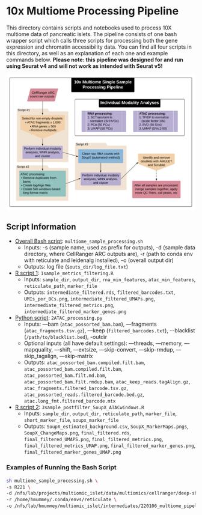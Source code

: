 # 10x Multiome Processing Pipeline
This directory contains scripts and notebooks used to process 10X multiome data of pancreatic islets. The pipeline consists of one bash wrapper script which calls three scripts for processing both the gene expression and chromatin accessibility data. You can find all four scripts in this directory, as well as an explanation of each one and example commands below. **Please note: this pipeline was designed for and run using Seurat v4 and will not work as intended with Seurat v5!**

![Pipeline Diagram](https://github.com/Gaulton-Lab/non-diabetic-islet-multiomics/blob/main/images/General_Multiome_Processing_Pipeline.png)

## Script Information

- [Overall Bash script](https://github.com/Gaulton-Lab/non-diabetic-islet-multiomics/tree/main/code/1a_Process_and_merge_10x_multiome/1_process_single_multiome_sample/multiome_sample_processing.sh): `multiome_sample_processing.sh`
    - Inputs: -s (sample name, used as prefix for outputs), -d (sample data directory, where CellRanger ARC outputs are), -r (path to conda env with reticulate and leidenalg installed), -o (overall output dir)
    - Outputs: log file (`$outs_dir/log_file.txt`)
- [R script 1](https://github.com/Gaulton-Lab/non-diabetic-islet-multiomics/tree/main/code/1a_Process_and_merge_10x_multiome/1_process_single_multiome_sample/1sample_metrics_filtering.R): `1sample_metrics_filtering.R`
    - Inputs: `sample_dir`, `output_dir`, `rna_min_features`, `atac_min_features`, `reticulate_path`, `marker_file`
    - Outputs: `intermediate_filtered.rds`, `filtered_barcodes.txt`, `UMIs_per_BCs.png`, `intermediate_filtered_UMAPs.png`, `intermediate_filtered_metrics.png`, `intermediate_filtered_marker_genes.png`
- [Python script](https://github.com/Gaulton-Lab/non-diabetic-islet-multiomics/tree/main/code/1a_Process_and_merge_10x_multiome/1_process_single_multiome_sample/2ATAC_processing.py): `2ATAC_processing.py`
    - Inputs: —bam (`atac_possorted_bam.bam`), —fragments (`atac_fragments.tsv.gz`),  —keep (`filtered_barcodes.txt`), --blacklist (`/path/to/blacklist.bed`), -outdir
    - Optional inputs (all have default settings): —threads, —memory, —mapquality, —shift, —extsize, —skip-convert, —skip-rmdup, —skip_tagalign, —skip-matrix
    - Outputs: `atac_possorted_bam.compiled.filt.bam`, `atac_possorted_bam.compiled.filt.bam`, `atac_possorted_bam.filt.md.bam`, `atac_possorted_bam.filt.rmdup.bam`, `atac_keep_reads.tagAlign.gz`, `atac_fragments.filtered_barcode.tsv.gz`, `atac_possorted_reads.filtered_barcode.bed.gz`, `atac.long_fmt.filtered_barcode.mtx`
- [R script 2](https://github.com/Gaulton-Lab/non-diabetic-islet-multiomics/tree/main/code/1a_Process_and_merge_10x_multiome/1_process_single_multiome_sample/3sample_postfilter_SoupX_ATACwindows.R): `3sample_postfilter_SoupX_ATACwindows.R`
    - Inputs: `sample_dir`, `output_dir`, `reticulate_path`, `marker_file`, `short_marker_file`, `soupx_marker_file`
    - Outputs: `SoupX_estimated_background.csv`, `SoupX_MarkerMaps.pngs`, `SoupX_ChangeMaps.png`, `final_filtered.rds`, `final_filtered_UMAPS.png`, `final_filtered_metrics.png`, `final_filtered_metrics_UMAP.png`, `final_filtered_marker_genes.png`, `final_filtered_marker_genes_UMAP.png`

### Examples of Running the Bash Script

```bash
sh multiome_sample_processing.sh \
-s R221 \
-d /nfs/lab/projects/multiomic_islet/data/multiomics/cellranger/deep-shallow/R221/outs$
-r /home/hmummey/.conda/envs/reticulate \
-o /nfs/lab/hmummey/multiomic_islet/intermediates/220106_multiome_pipeline_v2_tests
```
